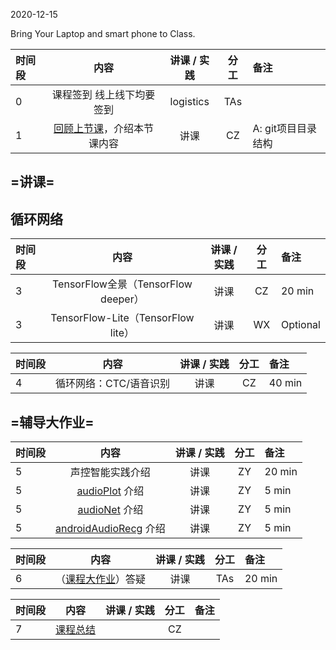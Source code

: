 2020-12-15

Bring Your Laptop and smart phone  to Class. 

| 时间段 |                             内容                             | 讲课 / 实践 |    分工     | 备注               |
| :----- | :----------------------------------------------------------: | :---------: | :---------: | :----------------- |
|   0    |                           课程签到 线上线下均要签到                          |  logistics  |     TAs     |                    |
|   1    |  [回顾上节课](../WW5/WW5-Plan.md)，介绍本节课内容   |    讲课     |     CZ      | A: git项目目录结构 |

## =讲课=

## 循环网络


| 时间段 |                             内容                             | 讲课 / 实践 |    分工     | 备注               |
| :----- | :----------------------------------------------------------: | :---------: | :---------: | :----------------- |
|   3    | TensorFlow全景（TensorFlow deeper）      |    讲课     |    CZ    |    20 min    |
|   3    | TensorFlow-Lite（TensorFlow lite）       |    讲课     |    WX    |    Optional    |

| 时间段 |                             内容                             | 讲课 / 实践 |    分工     | 备注               |
| :----- | :----------------------------------------------------------: | :---------: | :---------: | :----------------- |
|   4    | 循环网络：CTC/语音识别       |    讲课     |    CZ    |    40 min    |

## =辅导大作业=

| 时间段 |                             内容                             | 讲课 / 实践 |    分工     | 备注               |
| :----- | :----------------------------------------------------------: | :---------: | :---------: | :----------------- |
|   5    | 声控智能实践介绍 |    讲课     |    ZY    | 20 min             |
|   5    | [audioPlot](https://github.com/saturn-lab/audioPlot) 介绍 |    讲课     |    ZY    | 5 min             |
|   5    | [audioNet](https://github.com/saturn-lab/audioNet) 介绍 |    讲课     |    ZY    | 5 min             |
|   5    | [androidAudioRecg](https://github.com/saturn-lab/androidAudioRecg) 介绍 |    讲课     |     ZY     | 5 min             |

| 时间段 |                             内容                             | 讲课 / 实践 |    分工     | 备注               |
| :----- | :----------------------------------------------------------: | :---------: | :---------: | :----------------- |
|   6    |（[课程大作业](../../Course-Projects/4_Final_Project/DLTF2-Task-说明.md)）答疑  |    讲课     |    TAs    | 20 min             |

| 时间段 |                             内容                             | 讲课 / 实践 |    分工     | 备注               |
| :----- | :----------------------------------------------------------: | :---------: | :---------: | :----------------- |
|   7    |         [课程总结](Conclusion.md)         |             |     CZ      |                    |
